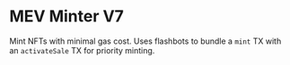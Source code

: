 # MEV Minter V7

Mint NFTs with minimal gas cost. Uses flashbots to bundle a `mint` TX with an `activateSale` TX for priority minting.
